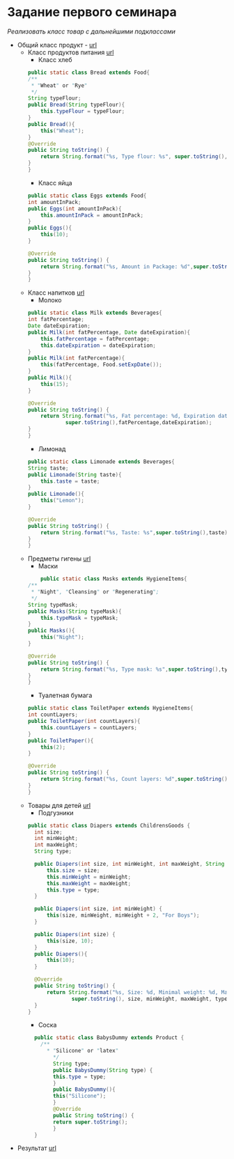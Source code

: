 # Задание первого семинара
*Реализовать класс товар с дальнейшими подклассами*
* Общий класс продукт - [url](Seminar1/Product.java)
    * Класс продуктов питания [url](Seminar1/Food.java)
        * Класс хлеб 
        ```Java
        public static class Bread extends Food{
        /**
         * "Wheat" or "Rye"
         */
        String typeFlour;
        public Bread(String typeFlour){
            this.typeFlour = typeFlour;
        }
        public Bread(){
            this("Wheat");
        }
        @Override
        public String toString() {
            return String.format("%s, Type flour: %s", super.toString(),typeFlour);
        }
        }
        ```
        * Класс яйца 
        ```java
        public static class Eggs extends Food{
        int amountInPack;
        public Eggs(int amountInPack){
            this.amountInPack = amountInPack;
        }
        public Eggs(){
            this(10);
        }

        @Override
        public String toString() {
            return String.format("%s, Amount in Package: %d",super.toString(),amountInPack);
        }
        }
        ```
    * Класс напитков [url](Seminar1/Beverages.java)
        * Молоко
        ```java
        public static class Milk extends Beverages{
        int fatPercentage;
        Date dateExpiration;
        public Milk(int fatPercentage, Date dateExpiration){
            this.fatPercentage = fatPercentage;
            this.dateExpiration = dateExpiration;
        }
        public Milk(int fatPercentage){
            this(fatPercentage, Food.setExpDate());
        }
        public Milk(){
            this(15);
        }

        @Override
        public String toString() {
            return String.format("%s, Fat percentage: %d, Expiration date: %tD",
                    super.toString(),fatPercentage,dateExpiration);
        }
        }
        ```
        * Лимонад 
        ```java
        public static class Limonade extends Beverages{
        String taste;
        public Limonade(String taste){
            this.taste = taste;
        }
        public Limonade(){
            this("Lemon");
        }

        @Override
        public String toString() {
            return String.format("%s, Taste: %s",super.toString(),taste);
        }
        }
        ```
    * Предметы гигены [url](Seminar1/HygieneItems.java)
        * Маски
        ```java
            public static class Masks extends HygieneItems{
        /**
         * "Night", "Cleansing" or "Regenerating";
         */
        String typeMask;
        public Masks(String typeMask){
            this.typeMask = typeMask;
        }
        public Masks(){
            this("Night");
        }

        @Override
        public String toString() {
            return String.format("%s, Type mask: %s",super.toString(),typeMask);
        }
        }
        ```
        * Туалетная бумага 
        ```java
        public static class ToiletPaper extends HygieneItems{
        int countLayers;
        public ToiletPaper(int countLayers){
            this.countLayers = countLayers;
        }
        public ToiletPaper(){
            this(2);
        }

        @Override
        public String toString() {
            return String.format("%s, Count layers: %d",super.toString(),countLayers);
        }
        }
        ```
    * Товары для детей [url](Seminar1/ChildrensGoods.java)
      * Подгузники
      ```java
      public static class Diapers extends ChildrensGoods {
        int size;
        int minWeight;
        int maxWeight;
        String type;

        public Diapers(int size, int minWeight, int maxWeight, String type) {
            this.size = size;
            this.minWeight = minWeight;
            this.maxWeight = maxWeight;
            this.type = type;
        }

        public Diapers(int size, int minWeight) {
            this(size, minWeight, minWeight + 2, "For Boys");
        }

        public Diapers(int size) {
            this(size, 10);
        }
        public Diapers(){
            this(10);
        }

        @Override
        public String toString() {
            return String.format("%s, Size: %d, Minimal weight: %d, Maximum weight: %d, Type: %s",
                    super.toString(), size, minWeight, maxWeight, type);
        }
      }
      ```
      * Соска
      ```java
        public static class BabysDummy extends Product {
          /**
            * "Silicone" or "latex"
              */
              String type;
              public BabysDummy(String type) {
              this.type = type;
              }
              public BabysDummy(){
              this("Silicone");
              }
              @Override
              public String toString() {
              return super.toString();
              }
        }
      ```
* Результат [url](Seminar1/Programm.java)